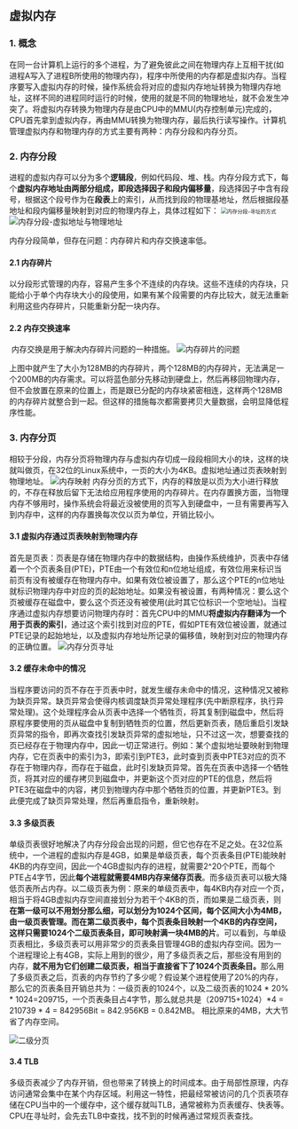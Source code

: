 

## 虚拟内存

### 1. 概念

​	在同一台计算机上运行的多个进程，为了避免彼此之间在物理内存上互相干扰(如进程A写入了进程B所使用的物理内存)，程序中所使用的内存都是虚拟内存。
​	当程序要写入虚拟内存的时候，操作系统会将对应的虚拟内存地址转换为物理内存地址，这样不同的进程同时运行的时候，使用的就是不同的物理地址，就不会发生冲突了。将虚拟内存转换为物理内存是由CPU中的MMU(内存控制单元)完成的，CPU首先拿到虚拟内存，再由MMU转换为物理内存，最后执行读写操作。
​	计算机管理虚拟内存和物理内存的方式主要有两种：内存分段和内存分页。

### 2. 内存分段

​	进程的虚拟内存可以分为多个**逻辑段**，例如代码段、堆、栈。内存分段方式下，每个**虚拟内存地址由两部分组成，即段选择因子和段内偏移量**，段选择因子中含有段号，根据这个段号作为在**段表**上的索引，从而找到段的物理基地址，然后根据段基地址和段内偏移量映射到对应的物理内存上，具体过程如下： <img src="https://cdn.jsdelivr.net/gh/xiaolincoder/ImageHost/%E6%93%8D%E4%BD%9C%E7%B3%BB%E7%BB%9F/%E5%86%85%E5%AD%98%E7%AE%A1%E7%90%86/6-%E5%88%86%E6%AE%B5%E5%AF%BB%E5%9D%80.jpg" alt="内存分段-寻址的方式" style="zoom: 67%;" /> ![内存分段-虚拟地址与物理地址](https://cdn.jsdelivr.net/gh/xiaolincoder/ImageHost/%E6%93%8D%E4%BD%9C%E7%B3%BB%E7%BB%9F/%E5%86%85%E5%AD%98%E7%AE%A1%E7%90%86/7-%E5%88%86%E6%AE%B5%E5%AF%BB%E5%9D%80-%E4%BE%8B%E5%AD%90.jpg)  

内存分段简单，但存在问题：内存碎片和内存交换速率低。

#### 2.1 内存碎片

​	以分段形式管理的内存，容易产生多个不连续的内存块。这些不连续的内存块，只能给小于单个内存块大小的段使用，如果有某个段需要的内存比较大，就无法重新利用这些内存碎片，只能重新分配一块内存。

#### 2.2 内存交换速率

​	内存交换是用于解决内存碎片问题的一种措施。 ![内存碎片的问题](https://cdn.jsdelivr.net/gh/xiaolincoder/ImageHost/%E6%93%8D%E4%BD%9C%E7%B3%BB%E7%BB%9F/%E5%86%85%E5%AD%98%E7%AE%A1%E7%90%86/8-%E5%88%86%E6%AE%B5-%E5%86%85%E5%AD%98%E7%A2%8E%E7%89%87.jpg) 

​	上图中就产生了大小为128MB的内存碎片，两个128MB的内存碎片，无法满足一个200MB的内存需求。可以将蓝色部分先移动到硬盘上，然后再移回物理内存，但不会放置在原来的位置上，而是跟已分配的内存块紧密相连，这样两个128MB的内存碎片就整合到一起。但这样的措施每次都需要拷贝大量数据，会明显降低程序性能。

### 3. 内存分页

​	相较于分段，内存分页将物理内存与虚拟内存切成一段段相同大小的块，这样的块就叫做页，在32位的Linux系统中，一页的大小为4KB。虚拟地址通过页表映射到物理地址。 ![内存映射](https://cdn.jsdelivr.net/gh/xiaolincoder/ImageHost/%E6%93%8D%E4%BD%9C%E7%B3%BB%E7%BB%9F/%E5%86%85%E5%AD%98%E7%AE%A1%E7%90%86/9-%E5%88%86%E9%A1%B5.jpg)
​	内存分页的方式下，内存的释放是以页为大小进行释放的，不存在释放后留下无法给应用程序使用的内存碎片。在内存置换方面，当物理内存不够用时，操作系统会将最近没被使用的页写入到硬盘中，一旦有需要再写入到内存中，这样的内存置换每次仅以页为单位，开销比较小。

#### 3.1 虚拟内存通过页表映射到物理内存

​	首先是页表：页表是存储在物理内存中的数据结构，由操作系统维护，页表中存储着一个个页表条目(PTE)，PTE由一个有效位和n位地址组成，有效位用来标识当前页有没有被缓存在物理内存中。如果有效位被设置了，那么这个PTE的n位地址就标识物理内存中对应的页的起始地址。如果没有被设置，有两种情况：要么这个页被缓存在磁盘中，要么这个页还没有被使用(此时其它位标识一个空地址)。
​	当程序通过虚拟内存想要访问物理内存时：首先CPU中的MMU**将虚拟内存翻译为一个用于页表的索引**，通过这个索引找到对应的PTE，假如PTE有效位被设置，就通过PTE记录的起始地址，以及虚拟内存地址所记录的偏移值，映射到对应的物理内存的正确位置。 ![内存分页寻址](https://cdn.jsdelivr.net/gh/xiaolincoder/ImageHost/%E6%93%8D%E4%BD%9C%E7%B3%BB%E7%BB%9F/%E5%86%85%E5%AD%98%E7%AE%A1%E7%90%86/11-%E5%88%86%E9%A1%B5%E5%AF%BB%E5%9D%80.jpg) 

#### 3.2 缓存未命中的情况

​	当程序要访问的页不存在于页表中时，就发生缓存未命中的情况，这种情况又被称为缺页异常。缺页异常会使得内核调度缺页异常处理程序(先中断原程序，执行异常处理)。这个处理程序会从页表中选择一个牺牲页，将其复制到磁盘中，然后将原程序要使用的页从磁盘中复制到牺牲页的位置，然后更新页表，随后重启引发缺页异常的指令，即再次查找引发缺页异常的虚拟地址，只不过这一次，想要查找的页已经存在于物理内存中，因此一切正常进行。
​	例如：某个虚拟地址要映射到物理内存，它在页表中的索引为3，即索引到PTE3，此时查到页表中PTE3对应的页不存在于物理内存，而存在于磁盘，此时引发缺页异常。首先在页表中选择一个牺牲页，将其对应的缓存拷贝到磁盘中，并更新这个页对应的PTE的信息，然后将PTE3在磁盘中的内容，拷贝到物理内存中那个牺牲页的位置，并更新PTE3。到此便完成了缺页异常处理，然后再重启指令，重新映射。

#### 3.3 多级页表

​	单级页表很好地解决了内存分段会出现的问题，但它也存在不足之处。在32位系统中，一个进程的虚拟内存是4GB，如果是单级页表，每个页表条目(PTE)能映射4KB的内存空间，因此一个4GB虚拟内存的进程，就需要2^20个PTE，而每个PTE占4字节，因此**每个进程就需要4MB内存来储存页表**。
​	而多级页表可以极大降低页表所占内存。以二级页表为例：原来的单级页表中，每4KB内存对应一个页，相当于将4GB虚拟内存空间直接划分为若干个4KB的页，而如果是二级页表，则**在第一级可以不用划分那么细，可以划分为1024个区间，每个区间大小为4MB，由一级页表管理。而在第二级页表中，每个页表条目映射一个4KB的内存空间，这样只需要1024个二级页表条目，即可映射满一块4MB的片**。
​	可以看到，与单级页表相比，多级页表可以用非常少的页表条目管理4GB的虚拟内存空间。因为一个进程理论上有4GB，实际上用到的很少，用了多级页表之后，那些没有用到的内存，**就不用为它们创建二级页表，相当于直接省下了1024个页表条目。**
​	那么用了多级页表之后，页表的内存节约了多少呢？假设某个进程使用了20%的内存，那么它的页表条目开销总共为：一级页表的1024个，以及二级页表的1024 * 20% * 1024=209715，一个页表条目占4字节，那么就总共是（209715+1024）*4 = 210739 * 4  = 842956Bit = 842.956KB = 0.842MB。 相比原来的4MB，大大节省了内存空间。 

 ![二级分页](https://cdn.jsdelivr.net/gh/xiaolincoder/ImageHost/%E6%93%8D%E4%BD%9C%E7%B3%BB%E7%BB%9F/%E5%86%85%E5%AD%98%E7%AE%A1%E7%90%86/13-%E4%BA%8C%E7%BA%A7%E9%A1%B5%E8%A1%A8.jpg) 

#### 3.4 TLB

​	多级页表减少了内存开销，但也带来了转换上的时间成本。由于局部性原理，内存访问通常会集中在某个内存区域。利用这一特性，把最经常被访问的几个页表项存储在CPU当中的一个缓存中，这个缓存就叫TLB，通常被称为页表缓存、快表等。
​	CPU在寻址时，会先去TLB中查找，找不到的时候再通过常规页表查找。